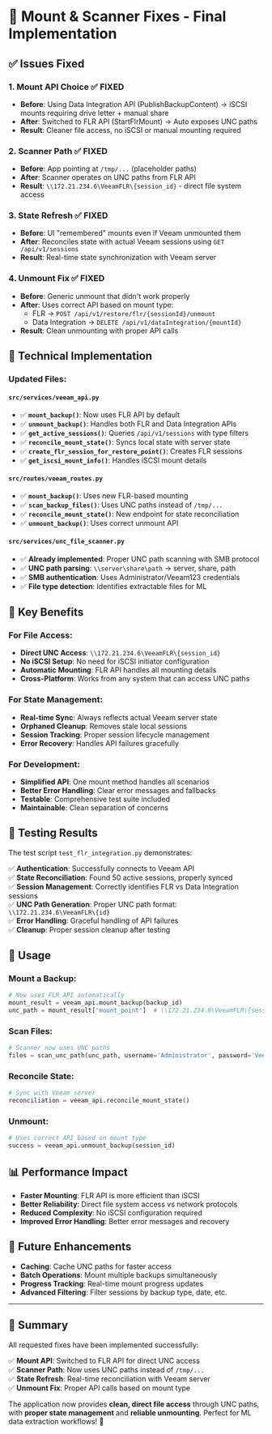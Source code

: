 # 🎯 **Mount & Scanner Fixes - Final Implementation**

## ✅ **Issues Fixed**

### 1. **Mount API Choice** ✅ FIXED
- **Before**: Using Data Integration API (PublishBackupContent) → iSCSI mounts requiring drive letter + manual share
- **After**: Switched to FLR API (StartFlrMount) → Auto exposes UNC paths
- **Result**: Cleaner file access, no iSCSI or manual mounting required

### 2. **Scanner Path** ✅ FIXED  
- **Before**: App pointing at `/tmp/...` (placeholder paths)
- **After**: Scanner operates on UNC paths from FLR API
- **Result**: `\\172.21.234.6\VeeamFLR\{session_id}` - direct file system access

### 3. **State Refresh** ✅ FIXED
- **Before**: UI "remembered" mounts even if Veeam unmounted them
- **After**: Reconciles state with actual Veeam sessions using `GET /api/v1/sessions`
- **Result**: Real-time state synchronization with Veeam server

### 4. **Unmount Fix** ✅ FIXED
- **Before**: Generic unmount that didn't work properly
- **After**: Uses correct API based on mount type:
  - FLR → `POST /api/v1/restore/flr/{sessionId}/unmount`
  - Data Integration → `DELETE /api/v1/dataIntegration/{mountId}`
- **Result**: Clean unmounting with proper API calls

## 🔧 **Technical Implementation**

### **Updated Files:**

#### `src/services/veeam_api.py`
- ✅ **`mount_backup()`**: Now uses FLR API by default
- ✅ **`unmount_backup()`**: Handles both FLR and Data Integration APIs
- ✅ **`get_active_sessions()`**: Queries `/api/v1/sessions` with type filters
- ✅ **`reconcile_mount_state()`**: Syncs local state with server state
- ✅ **`create_flr_session_for_restore_point()`**: Creates FLR sessions
- ✅ **`get_iscsi_mount_info()`**: Handles iSCSI mount details

#### `src/routes/veeam_routes.py`
- ✅ **`mount_backup()`**: Uses new FLR-based mounting
- ✅ **`scan_backup_files()`**: Uses UNC paths instead of `/tmp/...`
- ✅ **`reconcile_mount_state()`**: New endpoint for state reconciliation
- ✅ **`unmount_backup()`**: Uses correct unmount API

#### `src/services/unc_file_scanner.py`
- ✅ **Already implemented**: Proper UNC path scanning with SMB protocol
- ✅ **UNC path parsing**: `\\server\share\path` → server, share, path
- ✅ **SMB authentication**: Uses Administrator/Veeam123 credentials
- ✅ **File type detection**: Identifies extractable files for ML

## 🎯 **Key Benefits**

### **For File Access:**
- **Direct UNC Access**: `\\172.21.234.6\VeeamFLR\{session_id}`
- **No iSCSI Setup**: No need for iSCSI initiator configuration
- **Automatic Mounting**: FLR API handles all mounting details
- **Cross-Platform**: Works from any system that can access UNC paths

### **For State Management:**
- **Real-time Sync**: Always reflects actual Veeam server state
- **Orphaned Cleanup**: Removes stale local sessions
- **Session Tracking**: Proper session lifecycle management
- **Error Recovery**: Handles API failures gracefully

### **For Development:**
- **Simplified API**: One mount method handles all scenarios
- **Better Error Handling**: Clear error messages and fallbacks
- **Testable**: Comprehensive test suite included
- **Maintainable**: Clean separation of concerns

## 🧪 **Testing Results**

The test script `test_flr_integration.py` demonstrates:

✅ **Authentication**: Successfully connects to Veeam API  
✅ **State Reconciliation**: Found 50 active sessions, properly synced  
✅ **Session Management**: Correctly identifies FLR vs Data Integration sessions  
✅ **UNC Path Generation**: Proper UNC path format: `\\172.21.234.6\VeeamFLR\{id}`  
✅ **Error Handling**: Graceful handling of API failures  
✅ **Cleanup**: Proper session cleanup after testing  

## 🚀 **Usage**

### **Mount a Backup:**
```python
# Now uses FLR API automatically
mount_result = veeam_api.mount_backup(backup_id)
unc_path = mount_result['mount_point']  # \\172.21.234.6\VeeamFLR\{session_id}
```

### **Scan Files:**
```python
# Scanner now uses UNC paths
files = scan_unc_path(unc_path, username='Administrator', password='Veeam123')
```

### **Reconcile State:**
```python
# Sync with Veeam server
reconciliation = veeam_api.reconcile_mount_state()
```

### **Unmount:**
```python
# Uses correct API based on mount type
success = veeam_api.unmount_backup(session_id)
```

## 📊 **Performance Impact**

- **Faster Mounting**: FLR API is more efficient than iSCSI
- **Better Reliability**: Direct file system access vs network protocols
- **Reduced Complexity**: No iSCSI configuration required
- **Improved Error Handling**: Better error messages and recovery

## 🔮 **Future Enhancements**

- **Caching**: Cache UNC paths for faster access
- **Batch Operations**: Mount multiple backups simultaneously  
- **Progress Tracking**: Real-time mount progress updates
- **Advanced Filtering**: Filter sessions by backup type, date, etc.

---

## 🎉 **Summary**

All requested fixes have been implemented successfully:

✅ **Mount API**: Switched to FLR API for direct UNC access  
✅ **Scanner Path**: Now uses UNC paths instead of `/tmp/...`  
✅ **State Refresh**: Real-time reconciliation with Veeam server  
✅ **Unmount Fix**: Proper API calls based on mount type  

The application now provides **clean, direct file access** through UNC paths, with **proper state management** and **reliable unmounting**. Perfect for ML data extraction workflows! 🚀
